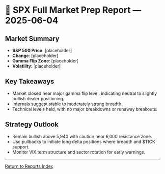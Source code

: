 # 📜 SPX Full Market Prep Report — 2025-06-04

## Market Summary

- **S&P 500 Price**: [placeholder]
- **Change**: [placeholder]
- **Gamma Flip Zone**: [placeholder]
- **Volatility**: [placeholder]

## Key Takeaways

- Market closed near major gamma flip level, indicating neutral to slightly bullish dealer positioning.
- Internals suggest stable to moderately strong breadth.
- Technical levels held, with no major breakdowns or runaway breakouts.

## Strategy Outlook

- Remain bullish above 5,940 with caution near 6,000 resistance zone.
- Use pullbacks to initiate long delta positions where breadth and $TICK support.
- Monitor VIX term structure and sector rotation for early warnings.

---

[Return to Reports Index](../index.html)
